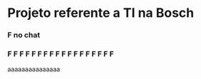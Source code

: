 # Projeto referente a TI na Bosch

### F no chat

### F F F F F F F F F F F F F F F F F F

aaaaaaaaaaaaaaa